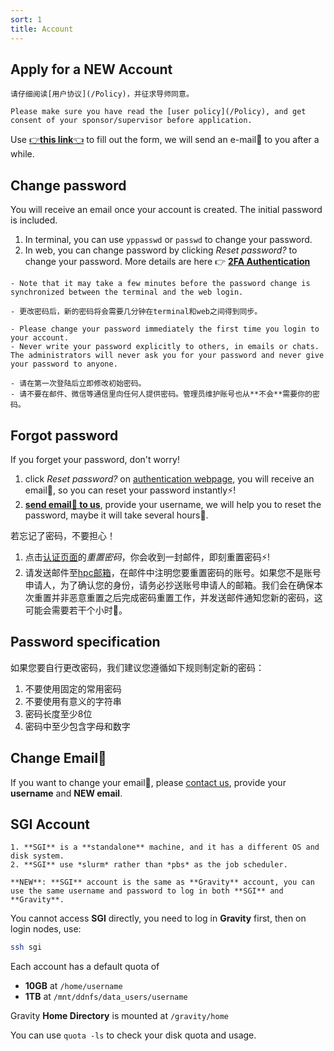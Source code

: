 ```yaml
---
sort: 1
title: Account
---
```


## Apply for a NEW Account
```note
请仔细阅读[用户协议](/Policy)，并征求导师同意。  

Please make sure you have read the [user policy](/Policy), and get consent of your sponsor/supervisor before application.
```

Use  [👉**this link**👈](https://forms.office.com/Pages/ResponsePage.aspx?id=-f5HFYhWBkCG2kSQ-Sc_lW_CRAlVS3tEtz1OEMF6VRNUMUNLOUVOSFhSMTJSTzJSUVozQldJVlRDUy4u) to fill out the form, we will send an e-mail📧 to you after a while.

## Change password

You will receive an email once your account is created.
The initial password is included.

1. In terminal, you can use `yppasswd` or `passwd` to change your password.
2. In web, you can change password by clicking *Reset password?* to change your password. More details are here 👉 [**2FA Authentication**](/Basic/Login?id=web-login)


```tip
- Note that it may take a few minutes before the password change is synchronized between the terminal and the web login.    

- 更改密码后，新的密码将会需要几分钟在terminal和web之间得到同步。
```

```warning
- Please change your password immediately the first time you login to your account.
- Never write your password explicitly to others, in emails or chats. The administrators will never ask you for your password and never give your password to anyone.   

- 请在第一次登陆后立即修改初始密码。
- 请不要在邮件、微信等通信里向任何人提供密码。管理员维护账号也从**不会**需要你的密码。
```

## Forgot password

If you forget your password, don't worry!

1. click *Reset password?* on [authentication webpage](https://gravity.sjtu.edu.cn/auth/), you will receive an email📧, so you can reset your password instantly⚡!
2. [**send email📧 to us**](mailto:gravity-hpc@sjtu.edu.cn), provide your username, we will help you to reset the password, maybe it will take several hours🐢.

若忘记了密码，不要担心！
1. 点击[认证页面](https://gravity.sjtu.edu.cn/auth/)的*重置密码*，你会收到一封邮件，即刻重置密码⚡!
2. 请发送邮件至[hpc邮箱](mailto:gravity-hpc@sjtu.edu.cn)，在邮件中注明您要重置密码的账号。如果您不是账号申请人，为了确认您的身份，请务必抄送账号申请人的邮箱。我们会在确保本次重置并非恶意重置之后完成密码重置工作，并发送邮件通知您新的密码，这可能会需要若干个小时🐢。

## Password specification

如果您要自行更改密码，我们建议您遵循如下规则制定新的密码：

1. 不要使用固定的常用密码
2. 不要使用有意义的字符串
3. 密码长度至少8位
4. 密码中至少包含字母和数字

## Change Email📧
If you want to change your email📧, please [contact us](/?id=contact), provide your **username** and **NEW email**.

## SGI Account

```tip
1. **SGI** is a **standalone** machine, and it has a different OS and disk system.     
2. **SGI** use *slurm* rather than *pbs* as the job scheduler.    

**NEW**: **SGI** account is the same as **Gravity** account, you can use the same username and password to log in both **SGI** and **Gravity**.
```

You cannot access **SGI** directly, you need to log in **Gravity** first, then on login nodes, use:

```bash
ssh sgi
```

Each account has a default quota of 

- **10GB** at `/home/username`
- **1TB** at `/mnt/ddnfs/data_users/username`

Gravity **Home Directory** is mounted at `/gravity/home`   

You can use `quota -ls` to check your disk quota and usage.   